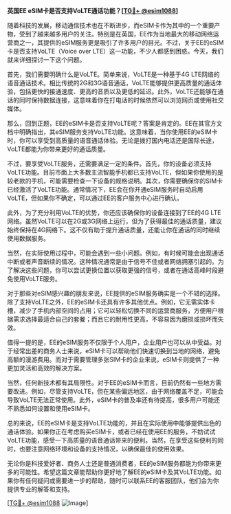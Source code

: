 **英国EE eSIM卡是否支持VoLTE通话功能？[[TG💪+ @esim1088](https://t.me/s/esim1088)]**

随着科技的发展，移动通信技术也在不断进步，而eSIM卡作为其中的一个重要产物，受到了越来越多用户的关注。特别是在英国，EE作为当地最大的移动网络运营商之一，其提供的eSIM服务更是吸引了许多用户的目光。不过，关于EE的eSIM卡是否支持VoLTE（Voice over LTE）这一功能，不少人都感到困惑。今天，我们就来详细探讨一下这个问题。

首先，我们需要明确什么是VoLTE。简单来说，VoLTE是一种基于4G LTE网络的语音通话技术。相比传统的2G和3G语音通话，VoLTE能够提供更高质量的通话体验，包括更快的接通速度、更高的音质以及更低的延迟。此外，VoLTE还能够在通话的同时保持数据连接，这意味着你在打电话的时候依然可以浏览网页或使用社交媒体。

那么，回到正题，EE的eSIM卡是否支持VoLTE呢？答案是肯定的。EE在其官方文档中明确指出，其eSIM服务支持VoLTE功能。这意味着，当你使用EE的eSIM卡时，你可以享受到高质量的语音通话体验。无论是拨打国内电话还是国际长途，VoLTE都能为你带来更好的通话质量。

不过，要享受VoLTE服务，还需要满足一定的条件。首先，你的设备必须支持VoLTE功能。目前市面上大多数主流智能手机都已支持VoLTE，但如果你使用的是较老款的手机，可能需要检查一下设备的规格说明。其次，你需要确保你的SIM卡已经激活了VoLTE功能。通常情况下，EE会在你开通eSIM服务时自动启用VoLTE，但如果你不确定，可以通过EE的客户服务中心进行确认。

此外，为了充分利用VoLTE的优势，你还应该确保你的设备连接到了EE的4G LTE网络。虽然VoLTE可以在2G或3G网络上运行，但为了获得最佳的通话质量，建议始终保持在4G网络下。这不仅有助于提升通话质量，还能让你在通话的同时继续使用数据服务。

当然，在实际使用过程中，可能会遇到一些小问题。例如，有时候可能会出现通话中断或者声音断续的情况。这种情况通常是由于信号不佳或者网络拥塞引起的。为了解决这些问题，你可以尝试更换位置以获取更强的信号，或者在通话高峰时段避免使用VoLTE服务。

对于那些对eSIM感兴趣的朋友来说，EE提供的eSIM服务确实是一个不错的选择。除了支持VoLTE之外，EE的eSIM卡还具有许多其他优点。例如，它无需实体卡槽，减少了手机内部空间的占用；它可以轻松切换不同的运营商服务，方便用户根据需求选择最适合自己的套餐；而且它的耐用性更高，不容易因为磨损或损坏而失效。

值得一提的是，EE的eSIM服务不仅限于个人用户，企业用户也可以从中受益。对于经常出差的商务人士来说，eSIM卡可以帮助他们快速切换到当地的网络，避免高额的漫游费用。而对于需要管理多张SIM卡的企业来说，eSIM卡则提供了一种更加灵活和高效的解决方案。

当然，任何新技术都有其局限性。对于EE的eSIM卡而言，目前仍然有一些地方需要改进。例如，尽管支持VoLTE，但在某些偏远地区，由于网络覆盖不足，可能会导致VoLTE无法正常使用。此外，eSIM卡的普及率还有待提高，很多用户可能还不熟悉如何设置和使用eSIM卡。

总的来说，EE的eSIM卡是支持VoLTE功能的，并且在实际使用中能够提供出色的通话体验。如果你正在考虑购买eSIM卡，或者已经在使用EE的服务，不妨试试VoLTE功能，感受一下高质量的语音通话带来的便利。当然，在享受这些便利的同时，也要注意网络环境和设备的支持情况，以确保最佳的使用效果。

无论你是科技爱好者、商务人士还是普通消费者，EE的eSIM服务都能为你带来更多的可能性。希望这篇文章能帮助你更好地了解EE的eSIM卡及其VoLTE功能。如果你有任何疑问或需要进一步的帮助，随时可以联系EE的客服团队，他们会为你提供专业的解答和支持。

[[TG💪+ @esim1088](https://t.me/s/esim1088) ![Image](https://i.postimg.cc/4NQfJmqS/Snipaste-2025-05-13-00-14-12.png)]
